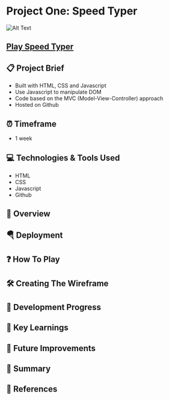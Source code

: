 # Project One: Speed Typer 

![Alt Text](https://media.giphy.com/media/JIX9t2j0ZTN9S/giphy.gif)

## [Play Speed Typer](https://rizvan93.github.io/snake/index.html)

## 📋 Project Brief

- Built with HTML, CSS and Javascript
- Use Javascript to manipulate DOM
- Code based on the MVC (Model-View-Controller) approach
- Hosted on Github

## ⏰ Timeframe 

- 1 week

## 💻 Technologies & Tools Used

- HTML
- CSS
- Javascript
- Github

## 🔎 Overview 



## 🪂 Deployment



## ❓ How To Play


## 🛠️ Creating The Wireframe



## 🚧 Development Progress


## 🔑 Key Learnings



## 🔮 Future Improvements



## 📌 Summary



## 📑 References

